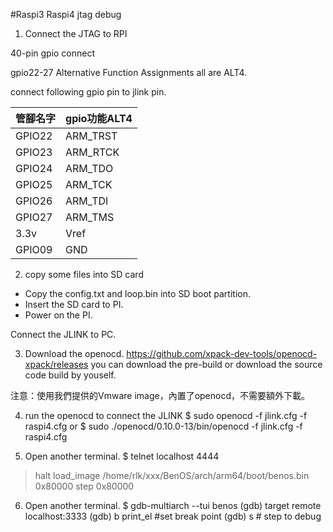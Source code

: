 #Raspi3 Raspi4 jtag debug

1. Connect the JTAG to RPI

40-pin gpio connect

gpio22-27 Alternative Function Assignments all are ALT4.

connect following gpio pin to jlink pin.

|管腳名字|gpio功能ALT4|
|------|------|
|GPIO22 | ARM_TRST |
|GPIO23 | ARM_RTCK |
|GPIO24 | ARM_TDO |
|GPIO25 | ARM_TCK |
|GPIO26 | ARM_TDI |
|GPIO27 | ARM_TMS |
|3.3v   | Vref |
|GPIO09 | GND |

2. copy some files into SD card

* Copy the config.txt and loop.bin into SD boot partition.
* Insert the SD card to PI.
* Power on the PI.

Connect the JLINK to PC.

3. Download the openocd.
https://github.com/xpack-dev-tools/openocd-xpack/releases
you can download the pre-build or download the source code build by youself.

注意：使用我們提供的Vmware image，內置了openocd，不需要額外下載。

4. run the openocd to connect the JLINK
$ sudo openocd -f jlink.cfg -f raspi4.cfg
or
$ sudo ./openocd/0.10.0-13/bin/openocd -f jlink.cfg -f raspi4.cfg

5. Open another terminal.
$ telnet localhost 4444
> halt
> load_image /home/rlk/xxx/BenOS/arch/arm64/boot/benos.bin 0x80000
> step 0x80000

6. Open another terminal.
$ gdb-multiarch --tui benos
(gdb) target remote localhost:3333
(gdb) b print_el  #set break point
(gdb) s    # step to debug
